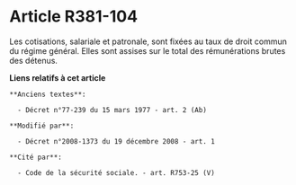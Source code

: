 # Article R381-104

Les cotisations, salariale et patronale, sont fixées au taux de droit commun du régime général. Elles sont assises sur le
total des rémunérations brutes des détenus.

**Liens relatifs à cet article**

	**Anciens textes**:

	  - Décret n°77-239 du 15 mars 1977 - art. 2 (Ab)

	**Modifié par**:

	  - Décret n°2008-1373 du 19 décembre 2008 - art. 1

	**Cité par**:

	  - Code de la sécurité sociale. - art. R753-25 (V)
